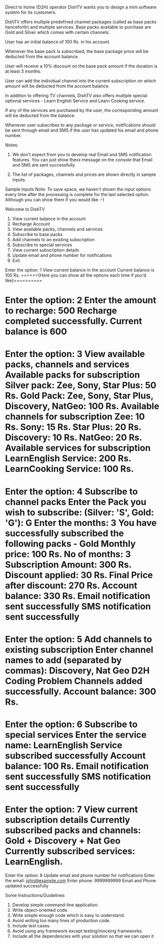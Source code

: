 Direct to home (D2H) operator DishTV wants you to design a mini software
system for its customers.

DishTV offers multiple predefined channel packages (called as base packs
henceforth) and multiple services. Base packs available to purchase are Gold and
Silver which comes with certain channels.

User has an initial balance of 100 Rs. in his account.

Whenever the base pack is subscribed, the base package price will be deducted
from the account balance.

User will receive a 10% discount on the base pack amount if the duration is at
least 3 months.

User can add the individual channel into the current subscription on which
amount will be deducted from the account balance.

In addition to offering TV channels, DishTV also offers multiple special optional
services - Learn English Service and Learn Cooking service.

If any of the services are purchased by the user, the corresponding amount will
be deducted from the balance.

Whenever user subscribes to any package or service, notifications should be sent
through email and SMS if the user has updated his email and phone number.

Notes:

1. We don't expect from you to develop real Email and SMS notification
   features. You can just show thexx message on the console that Email and SMS
   are sent successfully.

2. The list of packages, channels and prices are shown directly in sample
   inputs.

Sample Inputs
Note: To save space, we haven't shown the input options every time after the
processing is complete for the last selected option. Although you can show them if
you would like :-)

Welcome to DishTV

1. View current balance in the account
2. Recharge Account
3. View available packs, channels and services
4. Subscribe to base packs
5. Add channels to an existing subscription
6. Subscribe to special services
7. View current subscription details
8. Update email and phone number for notifications
9. Exit

Enter the option: 1
View current balance in the account
Current balance is 100 Rs.
======{Here you can show all the options each time if you'd like}==========

Enter the option: 2
Enter the amount to recharge: 500
Recharge completed successfully. Current balance is 600
============================================================

Enter the option: 3
View available packs, channels and services
Available packs for subscription
Silver pack: Zee, Sony, Star Plus: 50 Rs.
Gold Pack: Zee, Sony, Star Plus, Discovery, NatGeo: 100 Rs.
Available channels for subscription
Zee: 10 Rs.
Sony: 15 Rs.
Star Plus: 20 Rs.
Discovery: 10 Rs.
NatGeo: 20 Rs.
Available services for subscription
LearnEnglish Service: 200 Rs.
LearnCooking Service: 100 Rs.
============================================================

Enter the option: 4
Subscribe to channel packs
Enter the Pack you wish to subscribe: (Silver: 'S', Gold: 'G'): G
Enter the months: 3
You have successfully subscribed the following packs - Gold
Monthly price: 100 Rs.
No of months: 3
Subscription Amount: 300 Rs.
Discount applied: 30 Rs.
Final Price after discount: 270 Rs.
Account balance: 330 Rs.
Email notification sent successfully
SMS notification sent successfully
============================================================

Enter the option: 5
Add channels to existing subscription
Enter channel names to add (separated by commas): Discovery, Nat Geo
D2H Coding Problem
Channels added successfully.
Account balance: 300 Rs.
============================================================

Enter the option: 6
Subscribe to special services
Enter the service name: LearnEnglish
Service subscribed successfully
Account balance: 100 Rs.
Email notification sent successfully
SMS notification sent successfully
============================================================

Enter the option: 7
View current subscription details
Currently subscribed packs and channels: Gold + Discovery + Nat Geo
Currently subscribed services: LearnEnglish.
============================================================

Enter the option: 8
Update email and phone number for notifications
Enter the email: john@example.com
Enter phone: 9999999999
Email and Phone updated successfully

Some Instructions/Guidelines

1. Develop simple command-line application.
2. Write object-oriented code.
3. Write simple enough code which is easy to understand.
4. Avoid writing too many lines of production code.
5. Include test cases.
6. Avoid using any framework except testing/mocking frameworks.
7. Include all the dependencies with your solution so that we can open it
